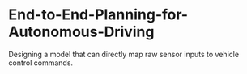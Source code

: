 # End-to-End-Planning-for-Autonomous-Driving
Designing a model that can directly map raw sensor inputs to vehicle control commands.
